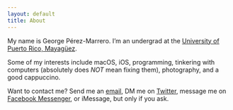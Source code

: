 ```yaml
---
layout: default
title: About
---
```

My name is George Pérez-Marrero. I&rsquo;m an undergrad at the [University of Puerto Rico, Mayagüez](https://uprm.edu/).

Some of my interests include macOS, iOS, programming, tinkering with computers (absolutely does *NOT* mean fixing them), photography, and a good cappuccino.

Want to contact me? Send me an [email](mailto:george@georgeperezmarrero.com), DM me on [Twitter](https://twitter.com/georgeperez/), message me on [Facebook Messenger](https://m.me/georgeperezmarrero/), or iMessage, but only if you ask.